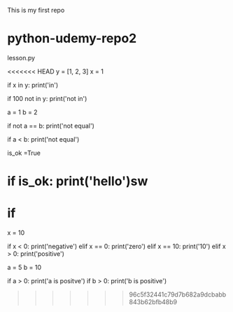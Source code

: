 This is my first repo
# python-udemy-repo2

 lesson.py 

<<<<<<< HEAD
y = [1, 2, 3]
x = 1

if x in y:
    print('in')

if 100 not in y:
    print('not in')

a = 1
b = 2

if not a == b:
    print('not equal')

if a < b:
    print('not equal')

is_ok =True

if is_ok:
    print('hello')sw
=======
# if


x = 10

if x < 0:
    print('negative')
elif x == 0:
    print('zero')
elif x == 10:
    print('10')
elif x > 0:
    print('positive')

a = 5
b = 10

if a > 0:
    print('a is positve')
    if b > 0:
        print('b is positive')
>>>>>>> 96c5f32441c79d7b682a9dcbabb843b62bfb48b9
